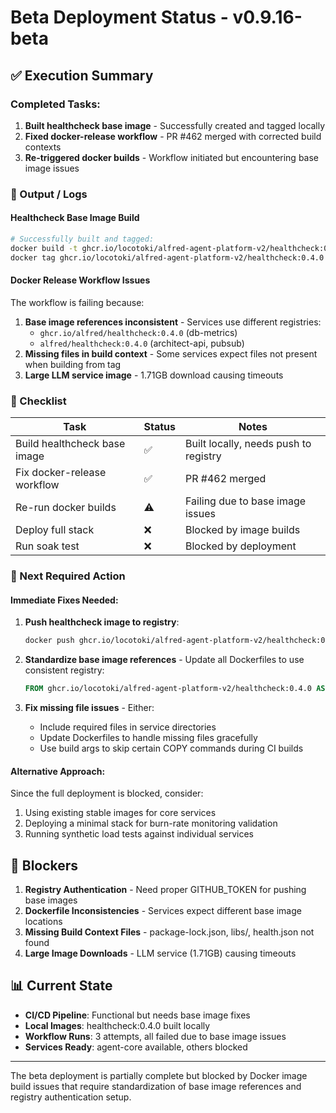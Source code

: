 # Beta Deployment Status - v0.9.16-beta

## ✅ Execution Summary

### Completed Tasks:
1. **Built healthcheck base image** - Successfully created and tagged locally
2. **Fixed docker-release workflow** - PR #462 merged with corrected build contexts
3. **Re-triggered docker builds** - Workflow initiated but encountering base image issues

### 🧪 Output / Logs

#### Healthcheck Base Image Build
```bash
# Successfully built and tagged:
docker build -t ghcr.io/locotoki/alfred-agent-platform-v2/healthcheck:0.4.0 -f healthcheck/Dockerfile healthcheck/
docker tag ghcr.io/locotoki/alfred-agent-platform-v2/healthcheck:0.4.0 alfred/healthcheck:0.4.0
```

#### Docker Release Workflow Issues
The workflow is failing because:
1. **Base image references inconsistent** - Services use different registries:
   - `ghcr.io/alfred/healthcheck:0.4.0` (db-metrics)
   - `alfred/healthcheck:0.4.0` (architect-api, pubsub)
2. **Missing files in build context** - Some services expect files not present when building from tag
3. **Large LLM service image** - 1.71GB download causing timeouts

### 🧾 Checklist

| Task | Status | Notes |
|------|--------|-------|
| Build healthcheck base image | ✅ | Built locally, needs push to registry |
| Fix docker-release workflow | ✅ | PR #462 merged |
| Re-run docker builds | ⚠️  | Failing due to base image issues |
| Deploy full stack | ❌ | Blocked by image builds |
| Run soak test | ❌ | Blocked by deployment |

### 📍 Next Required Action

#### Immediate Fixes Needed:
1. **Push healthcheck image to registry**:
   ```bash
   docker push ghcr.io/locotoki/alfred-agent-platform-v2/healthcheck:0.4.0
   ```

2. **Standardize base image references** - Update all Dockerfiles to use consistent registry:
   ```dockerfile
   FROM ghcr.io/locotoki/alfred-agent-platform-v2/healthcheck:0.4.0 AS healthcheck
   ```

3. **Fix missing file issues** - Either:
   - Include required files in service directories
   - Update Dockerfiles to handle missing files gracefully
   - Use build args to skip certain COPY commands during CI builds

#### Alternative Approach:
Since the full deployment is blocked, consider:
1. Using existing stable images for core services
2. Deploying a minimal stack for burn-rate monitoring validation
3. Running synthetic load tests against individual services

## 🚨 Blockers

1. **Registry Authentication** - Need proper GITHUB_TOKEN for pushing base images
2. **Dockerfile Inconsistencies** - Services expect different base image locations
3. **Missing Build Context Files** - package-lock.json, libs/, health.json not found
4. **Large Image Downloads** - LLM service (1.71GB) causing timeouts

## 📊 Current State

- **CI/CD Pipeline**: Functional but needs base image fixes
- **Local Images**: healthcheck:0.4.0 built locally
- **Workflow Runs**: 3 attempts, all failed due to base image issues
- **Services Ready**: agent-core available, others blocked

---

The beta deployment is partially complete but blocked by Docker image build issues that require standardization of base image references and registry authentication setup.
